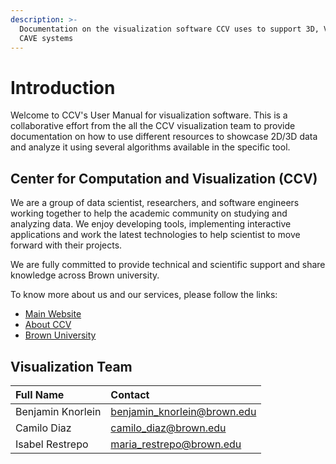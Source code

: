```yaml
---
description: >-
  Documentation on the visualization software CCV uses to support 3D, VR and
  CAVE systems
---
```


# Introduction

Welcome to CCV's User Manual for visualization software. This is a collaborative effort from the all the CCV visualization team to provide documentation on how to use different resources to showcase 2D/3D data and analyze it using several algorithms available in the specific tool.

## C**enter for** Computation and Visualization \(CCV\)

We are a group of data scientist, researchers, and  software engineers working together to help the academic community on studying and analyzing data. We enjoy developing tools, implementing interactive applications and work the latest technologies to help scientist to move forward with their projects.

We are fully committed to provide technical and scientific support and share knowledge across Brown university.

To know more about us and our services, please follow the links:

* [Main Website](https://ccv.brown.edu/)
* [About CCV](https://ccv.brown.edu/about/)
* [Brown University](https://www.brown.edu/)

## Visualization Team

| Full Name | Contact |
| :--- | :--- |
| Benjamin Knorlein  | [benjamin\_knorlein@brown.edu](mailto:benjamin_knorlein@brown.edu) |
| Camilo Diaz | [camilo\_diaz@brown.edu](mailto:camilo_diaz@brown.edu) |
| Isabel Restrepo | [maria\_restrepo@brown.edu](mailto:maria_restrepo@brown.edu) |

   

    

## 







### 





